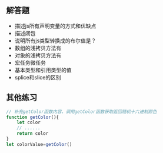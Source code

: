 ## 解答题
- 描述js所有声明变量的方式和优缺点
- 描述闭包
- 说明所有js类型转换成的布尔值是？
- 数组的浅拷贝方法有
- 对象的浅拷贝方法有
- 宏任务微任务
- 基本类型和引用类型的值
- splice和slice的区别

## 其他练习
```js
// 补充getColor函数内容，调用getColor函数获取返回随机十六进制颜色
function getColor(){
    let color
    // ......
    return color
}
let colorValue=getColor()
```

